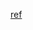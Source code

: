 [ref](https://tariqul-islam-rony.medium.com/spring-boot-with-visual-studio-code-visual-studio-code-part-2-7943febb52f8)
